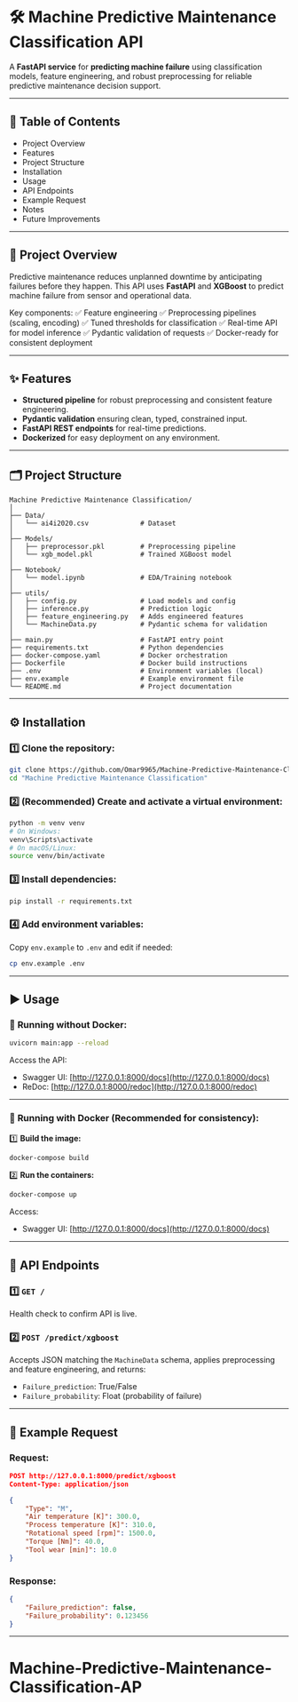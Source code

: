 # 🛠️ Machine Predictive Maintenance Classification API

A **FastAPI service** for **predicting machine failure** using classification models, feature engineering, and robust preprocessing for reliable predictive maintenance decision support.

---

## 📌 Table of Contents

* Project Overview
* Features
* Project Structure
* Installation
* Usage
* API Endpoints
* Example Request
* Notes
* Future Improvements

---

## 🚀 Project Overview

Predictive maintenance reduces unplanned downtime by anticipating failures before they happen. This API uses **FastAPI** and **XGBoost** to predict machine failure from sensor and operational data.

Key components:
✅ Feature engineering
✅ Preprocessing pipelines (scaling, encoding)
✅ Tuned thresholds for classification
✅ Real-time API for model inference
✅ Pydantic validation of requests
✅ Docker-ready for consistent deployment

---

## ✨ Features

* **Structured pipeline** for robust preprocessing and consistent feature engineering.
* **Pydantic validation** ensuring clean, typed, constrained input.
* **FastAPI REST endpoints** for real-time predictions.
* **Dockerized** for easy deployment on any environment.

---

## 🗂️ Project Structure

```
Machine Predictive Maintenance Classification/
│
├── Data/
│   └── ai4i2020.csv             # Dataset
│
├── Models/
│   ├── preprocessor.pkl         # Preprocessing pipeline
│   └── xgb_model.pkl            # Trained XGBoost model
│
├── Notebook/
│   └── model.ipynb              # EDA/Training notebook
│
├── utils/
│   ├── config.py                # Load models and config
│   ├── inference.py             # Prediction logic
│   ├── feature_engineering.py   # Adds engineered features
│   └── MachineData.py           # Pydantic schema for validation
│
├── main.py                      # FastAPI entry point
├── requirements.txt             # Python dependencies
├── docker-compose.yaml          # Docker orchestration
├── Dockerfile                   # Docker build instructions
├── .env                         # Environment variables (local)
├── env.example                  # Example environment file
└── README.md                    # Project documentation
```

---

## ⚙️ Installation

### 1️⃣ Clone the repository:

```bash
git clone https://github.com/Omar9965/Machine-Predictive-Maintenance-Classification-API.git
cd "Machine Predictive Maintenance Classification"
```

### 2️⃣ (Recommended) Create and activate a virtual environment:

```bash
python -m venv venv
# On Windows:
venv\Scripts\activate
# On macOS/Linux:
source venv/bin/activate
```

### 3️⃣ Install dependencies:

```bash
pip install -r requirements.txt
```

### 4️⃣ Add environment variables:

Copy `env.example` to `.env` and edit if needed:

```bash
cp env.example .env
```

---

## ▶️ Usage

### 🚀 **Running without Docker:**

```bash
uvicorn main:app --reload
```

Access the API:

* Swagger UI: [http://127.0.0.1:8000/docs](http://127.0.0.1:8000/docs)
* ReDoc: [http://127.0.0.1:8000/redoc](http://127.0.0.1:8000/redoc)

---

### 🚀 **Running with Docker (Recommended for consistency):**

1️⃣ **Build the image:**

```bash
docker-compose build
```

2️⃣ **Run the containers:**

```bash
docker-compose up
```

Access:

* Swagger UI: [http://127.0.0.1:8000/docs](http://127.0.0.1:8000/docs)

---

## 📡 API Endpoints

### 1️⃣ `GET /`

Health check to confirm API is live.

### 2️⃣ `POST /predict/xgboost`

Accepts JSON matching the `MachineData` schema, applies preprocessing and feature engineering, and returns:

* `Failure_prediction`: True/False
* `Failure_probability`: Float (probability of failure)

---

## 📝 Example Request

### Request:

```json
POST http://127.0.0.1:8000/predict/xgboost
Content-Type: application/json

{
    "Type": "M",
    "Air temperature [K]": 300.0,
    "Process temperature [K]": 310.0,
    "Rotational speed [rpm]": 1500.0,
    "Torque [Nm]": 40.0,
    "Tool wear [min]": 10.0
}
```

### Response:

```json
{
    "Failure_prediction": false,
    "Failure_probability": 0.123456
}
```

---

# Machine-Predictive-Maintenance-Classification-AP
